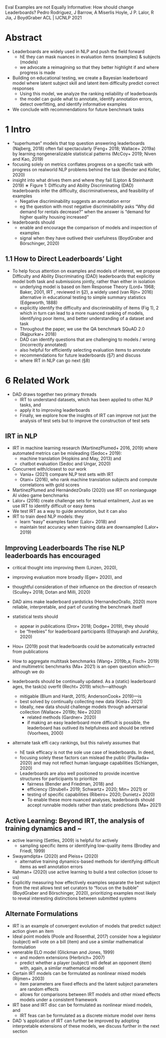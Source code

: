 Eval Examples are not Equally Informative: How should change Leaderboards?
Pedro Rodriguez, J Barrow, A Miserlis Hoyle, J P. Lalor, R Jia, J BoydGraber
ACL | IJCNLP 2021

# Abstract

* Leaderboards are widely used in NLP and push the field forward
  * hE they can mask nuances in evaluation items (examples) & subjects (models)
  * we advocate a reimagining so that they
    better highlight if and where progress is made
* Building on educational testing, we create a Bayesian leaderboard model where
  latent subject skill and latent item difficulty predict correct responses
  * Using this model, we analyze the ranking reliability of leaderboards
  * the model can guide what to annotate, identify annotation errors,
    detect overfitting, and identify informative examples
* We conclude with recommendations for future benchmark tasks

# 1 Intro

* “superhuman” models that top question answering leaderboards (Najberg, 2018)
  often fail spectacularly (Feng+ 2018; Wallace+ 2019a) by learning
  nongeneralizable statistical patterns (McCoy+ 2019; Niven and Kao, 2019)
* focusing solely on metrics conflates progress on a specific task with
  progress on realworld NLP problems behind the task (Bender and Koller, 2020)
* insight into what drives them and where they fail (Lipton & Steinhardt 2019)
∗ Figure 1: Difficulty and Ability Discriminating (DAD) leaderboards infer
  the difficulty, discriminativeness, and feasibility of examples
  * Negative discriminability suggests an annotation error
  * eg the question with most negative discriminability asks
    “Why did demand for rentals decrease?” when
    the answer is “demand for higher quality housing increased”
* leaderboards should
  * enable and encourage the comparison of models and inspection of examples
  * signal when they have outlived their usefulness
    (BoydGraber and Börschinger, 2020)

## 1.1 How to Direct Leaderboards’ Light

* To help focus attention on examples and models of interest, we propose
  Difficulty and Ability Discriminating (DAD) leaderboards that explicitly
  model both task and submissions jointly, rather than either in isolation
  * underlying model is based on
    Item Response Theory (Lord+ 1968; Baker, 2001, IRT , reviewed in §2),
    a widely used (van Rijn+ 2016) alternative in educational testing
    to simple summary statistics (Edgeworth, 1888)
  * explicitly identify the difficulty and discriminability of items (Fig 1), 2
    which in turn can lead to a more nuanced ranking of models,
    identifying poor items, and better understanding of a dataset and task
  * Throughout the paper, we use the QA benchmark SQuAD 2.0 (Rajpurkar+ 2018)
  * DAD can identify questions that are
    challenging to models / wrong (incorrectly annotated)
  * also helpful for efficiently selecting evaluation items to annotate
  * recommendations for future leaderboards (§7) and discuss
  * where IRT in NLP can go next (§8)

# 6 Related Work

* DAD draws together two primary threads
  * IRT to understand datasets, which has been applied to other NLP tasks, and
  * apply it to improving leaderboards
  * Finally, we explore how the insights of IRT can improve not just the
    analysis of test sets but to improve the construction of test sets

## IRT in NLP

* IRT in machine learning research (MartínezPlumed+ 2016, 2019) where
  automated metrics can be misleading (Sedoc+ 2019):
  * machine translation (Hopkins and May, 2013) and
  * chatbot evaluation (Sedoc and Ungar, 2020)
* Concurrent with/closest to our work
  * Vania+ (2021) compare NLP test sets with IRT 
  * Otani+ (2016), who rank machine translation subjects and compute
    correlations with gold scores
* MartínezPlumed and HernándezOrallo (2020) use
  IRT on nonlanguage AI video game benchmarks
* Lalor+ (2016) create challenge sets for textual entailment,
  Just as we use IRT to identify difficult or easy items
* We test IRT as a way to guide annotation, but it can also
* IRT to train deed NLP models: they
  * learn “easy” examples faster (Lalor+ 2018) and
  * maintain test accuracy when training data are downsampled (Lalor+ 2019)

## Improving Leaderboards The rise NLP leaderboards has encouraged

* critical thought into improving them (Linzen, 2020),
* improving evaluation more broadly (Eger+ 2020), and
* thoughtful consideration of their influence on the direction of research
  (Sculley+ 2018; Dotan and Milli, 2020)
* DAD aims make leaderboard yardsticks (HernandezOrallo, 2020)
  more reliable, interpretable, and
  part of curating the benchmark itself
* statistical tests should
  * appear in publications (Dror+ 2018; Dodge+ 2019), they should
  * be “freebies” for leaderboard participants (Ethayarajh and Jurafsky, 2020)
* Hou+ (2019) posit that leaderboards could be automatically extracted from
  publications
* How to aggregate
  multitask benchmarks (Wang+ 2019b,a; Fisch+ 2019) and
  multimetric benchmarks (Ma+ 2021) is an open question which—although we do

* leaderboards should be continually updated. As a (static) leaderboard ages,
  the task(s) overfit (Recht+ 2019) which—although
  * mitigable (Blum and Hardt, 2015; AndersonCook+ 2019)—is
  * best solved by continually collecting new data (Kiela+ 2021)
  * Ideally, new data should challenge models through adversarial collection
    (Wallace+ 2019b; Nie+ 2020)
    * related methods (Gardner+ 2020)
    * if making an easy leaderboard more difficult is possible, the leaderboard
      has outlived its helpfulness and should be retired (Voorhees, 2000)
* alternate task effi cacy rankings, but this naïvely assumes that
  * hE task efficacy is not the sole use case of leaderboards. In deed,
  * focusing solely these factors can mislead the public (Paullada+ 2020) and
    may not reflect human language capabilities (Schlangen, 2020)
  * Leaderboards are also well positioned to provide incentive structures for
    participants to prioritize
    * fairness (Bender and Friedman, 2018) and
    * efficiency (Strubell+ 2019; Schwartz+ 2020; Min+ 2021) or
    * testing of specific capabilities (Ribeiro+ 2020; Dunietz+ 2020)
    * To enable these more nuanced analyses, leaderboards should
      accept runnable models rather than static predictions (Ma+ 2021)

## Active Learning: Beyond IRT, the analysis of training dynamics and ~

* active learning (Settles, 2009) is helpful for actively
  * sampling specific items or identifying low-quality items
    (Brodley and Friedl, 1999)
* Swayamdipta+ (2020) and Pleiss+ (2020)
  * alternative training dynamics-based methods
    for identifying difficult items as well annotation errors
* Rahman+ (2020) use active learning to build a test collection (closer to us)
* Explicitly
  measuring how effectively examples separate the best subject from the rest
  allows test set curators to “focus on the bubble”
  (BoydGraber and Börschinger, 2020), prioritizing examples most likely to
  reveal interesting distinctions between submitted systems

## Alternate Formulations

* IRT is an example of convergent evolution of
  models that predict subject action given an item
* Ideal point models (Poole and Rosenthal, 2017) consider
  how a legislator (subject) will vote on a bill (item) and use a
  similar mathematical formulation
* venerable ELO model (Glickman and Jones, 1999)
  * and modern extensions (Herbrich+ 2007)
  * predict whether a player (subject) will defeat an opponent (item) with,
    again, a similar mathematical model
* Certain IRT models can be formulated as nonlinear mixed models (Rijmen+ 2003)
  * item parameters are fixed effects and the
    latent subject parameters are random effects
  * allows for comparisons between IRT models and other mixed effects models
    under a consistent framework
* IRT base and IRT disc can be formulated as nonlinear mixed models, and
  * IRT feas can be formulated as a discrete mixture model over items
* DAD ’s application of IRT can further be improved by adopting interpretable
  extensions of these models, we discuss further in the next section
